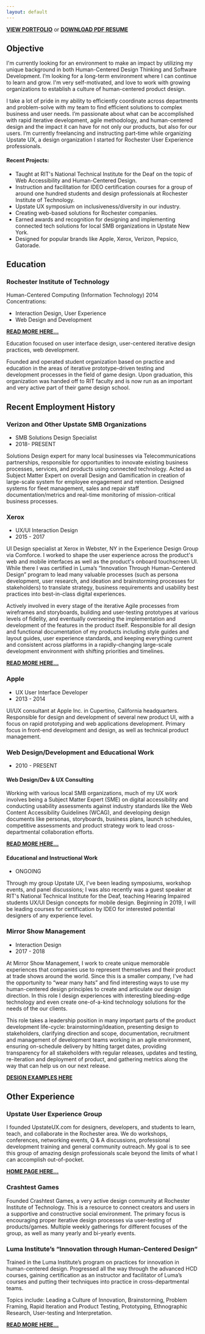 ```yaml
---
layout: default
---
```

**[VIEW PORTFOLIO](portfolio)**     or     **[DOWNLOAD PDF RESUME](DavidSuttonResume.pdf)**

## Objective
I'm currently looking for an environment to make an impact by utilizing my unique background in both Human-Centered Design Thinking and Software Development. I’m looking for a long-term environment where I can continue to learn and grow. I'm very self-motivated, and love to work with growing organizations to establish a culture of human-centered product design.

I take a lot of pride in my ability to efficiently coordinate across departments and problem-solve with my team to find efficient solutions to complex business and user needs. I’m passionate about what can be accomplished with rapid iterative development, agile methodology, and human-centered design and the impact it can have for not only our products, but also for our users.
I’m currently freelancing and instructing part-time while organizing Upstate UX, a design organization I started for Rochester User Experience professionals. 

#### Recent Projects:
- Taught at RIT's National Technical Institute for the Deaf on the topic of Web Accessibility and Human-Centered Design.
- Instruction and facilitation for IDEO certification courses for a group of around one hundred students and design professionals at Rochester Institute of Technology.
- Upstate UX symposium on inclusiveness/diversity in our industry.
- Creating web-based solutions for Rochester companies.
- Earned awards and recognition for designing and implementing connected tech solutions for local SMB organizations in Upstate New York.
- Designed for popular brands like Apple, Xerox, Verizon, Pepsico, Gatorade.

## Education

### Rochester Institute of Technology 
Human-Centered Computing (Information Technology) 2014
Concentrations:
- Interaction Design, User Experience
- Web Design and Development

**[READ MORE HERE...](IxD)**

Education focused on user interface design, user-centered iterative design practices, web development.

Founded and operated student organization based on practice and education in the areas of iterative prototype-driven testing and development processes in the field of game design. Upon graduation, this organization was handed off to RIT faculty and is now run as an important and very active part of their game design school.

## Recent Employment History

### Verizon and Other Upstate SMB Organizations
- SMB Solutions Design Specialist
- 2018- PRESENT

Solutions Design expert for many local businesses via Telecommunications partnerships, responsible for opportunities to innovate existing business processes, services, and products using connected technology. Acted as Subject Matter Expert on overall Design and Gamification in creation of large-scale system for employee engagement and retention. Designed systems for fleet management, sales and repair staff documentation/metrics and real-time monitoring of mission-critical business processes.

### Xerox
- UX/UI Interaction Design
- 2015 - 2017

UI Design specialist at Xerox in Webster, NY in the Experience Design Group via Comforce. I worked to shape the user experience across the product's web and mobile interfaces as well as the product's onboard touchscreen UI. While there I was certified in Luma’s “Innovation Through Human-Centered Design” program to lead many valuable processes (such as persona development, user research, and ideation and brainstorming processes for stakeholders) to translate strategy, business requirements and usability best practices into best-in-class digital experiences.

Actively involved in every stage of the iterative Agile processes from wireframes and storyboards, building and user-testing prototypes at various levels of fidelity, and eventually overseeing the implementation and development of the features in the product itself. Responsible for all design and functional documentation of my products including style guides and layout guides, user experience standards, and keeping everything current and consistent across platforms in a rapidly-changing large-scale development environment with shifting priorities and timelines.

**[READ MORE HERE...](xerox)**

### Apple
- UX User Interface Developer
- 2013 - 2014

UI/UX consultant at Apple Inc. in Cupertino, California headquarters. Responsible for design and development of several new product UI, with a focus on rapid prototyping and web applications development. Primary focus in front-end development and design, as well as technical product management.

### Web Design/Development and Educational Work
- 2010 - PRESENT

#### Web Design/Dev & UX Consulting
Working with various local SMB organizations, much of my UX work involves being a Subject Matter Expert (SME) on digital accessibility and conducting usability assessments against industry standards like the Web Content Accessibility Guidelines (WCAG), and developing design documents like personas, storyboards, business plans, launch schedules, competitive assessments and product strategy work to lead cross-departmental collaboration efforts.

**[READ MORE HERE...](webDevelopment)** 

#### Educational and Instructional Work
- ONGOING

Through my group Upstate UX, I've been leading symposiums, workshop events, and panel discussions; I was also recently was a guest speaker at RIT's National Technical Institute for the Deaf, teaching Hearing Impaired students UX/UI Design concepts for mobile design. Beginning in 2019, I will be leading courses for certification by IDEO for interested potential designers of any experience level.

### Mirror Show Management
- Interaction Design
- 2017 - 2018

At Mirror Show Management, I work to create unique memorable experiences that companies use to represent themselves and their product at trade shows around the world. Since this is a smaller company, I've had the opportunity to “wear many hats” and find interesting ways to use my human-centered design principles to create and articulate our design direction. In this role I design experiences with interesting bleeding-edge technology and even create one-of-a-kind technology solutions for the needs of the our clients.

This role takes a leadership position in many important parts of the product development life-cycle: brainstorming/ideation, presenting design to stakeholders, clarifying direction and scope, documentation, recruitment and management of development teams working in an agile environment, ensuring on-schedule delivery by hitting target dates, providing transparency for all stakeholders with regular releases, updates and testing, re-iteration and deployment of product, and gathering metrics along the way that can help us on our next release.

**[DESIGN EXAMPLES HERE](MaxImpact)**

## Other Experience

### Upstate User Experience Group
I founded UpstateUX.com for designers, developers, and students to learn, teach, and collaborate in the Rochester area. We do workshops, conferences, networking events, Q & A discussions, professional development training and general community outreach. My goal is to see this group of amazing design professionals scale beyond the limits of what I can accomplish out-of-pocket.

**[HOME PAGE HERE...](https://upstateux.com)**

### Crashtest Games
Founded Crashtest Games, a very active design community at Rochester Institute of Technology. This is a resource to connect creators and users in a supportive and constructive social environment. The primary focus is encouraging proper iterative design processes via user-testing of products/games. Multiple weekly gatherings for different focuses of the group, as well as many yearly and bi-yearly events.

### Luma Institute’s “Innovation through Human-Centered Design“
Trained in the Luma Institute’s program on practices for innovation in human-centered design. Progressed all the way through the advanced HCD courses, gaining certification as an instructor and facilitator of Luma’s courses and putting their techniques into practice in cross-departmental teams. 

Topics include: Leading a Culture of Innovation, Brainstorming, Problem Framing, Rapid Iteration and Product Testing, Prototyping, Ethnographic Research, User-testing and Interpretation.

**[READ MORE HERE...](xerox)**

<!-- 

## Technical Proficiencies

- General Design:
	- PhotoShop
	- Illustrator
	- Sketch App
- UX and Interface Design:
	- inVision
	- Axure
	- Balsamiq
- Web Design:
	- HTML5
	- CSS
	- SASS
	- LESS
	- Bootstrap
	- Jekyll 
- Programming and Scripting:
	- Javascript
	- JQuery
	- Git
	- LaTeX
	- Python 

### Rochester Institude of Technology
- Interaction Design Assistant Teacher
- 2012 - 2014

Assisted in instruction, evaluation, and tutoring of students in the Human-centered computing program at Rochester Institute of Technology.

In this role I got my first taste of helping others learn how to get the most out of their work using human-centered design processes. Around the time this ended, I started building up Upstate UX, where I would be able to do the same, but on a larger scale.




OLD:




As a proud product of the technical design ecosystems at Rochester Institute of Technology, Apple, and Xerox, I’ve always worked to build great collaborative design communities and produce great products. Through [Upstate UX,](http://upstateUX.com) we are creating a space for designers to learn from each other and collaborate in the Rochester area.

## Technical Proficiencies

**General Design:** [PhotoShop](http://www.adobe.com/products/photoshop.html), [Illustrator](http://www.adobe.com/products/illustrator.html), [Sketch App](https://www.sketchapp.com/)

**UX and Interface Design:** [inVision](https://www.invisionapp.com/), [Framer.js](https://github.com/koenbok/Framer), [Axure](https://www.axure.com/), [Framer Studio](https://www.framer.com), [Balsamiq](https://balsamiq.com/)

**Web Design:** HTML5, CSS, [SASS](http://sass-lang.com/), [LESS](http://lesscss.org/), [Bootstrap](http://getbootstrap.com/), [Jekyll](https://jekyllrb.com) 

**Programming and Scripting:** [Javascript](https://www.javascript.com/), [JQuery](https://jquery.com/), [Git](https://git-scm.com/), [LaTeX](https://www.latex-project.org/), [Python](https://www.python.org/)

## Current Employment
### Mirrorshow Management
- Interactive Design
- 2017 - *PRESENT*

I work to create unique memorable experiences that companies use to represent themselves and their product at large trade-shows around the world. Since this is a smaller company, this has given me the opportunity to "wear many hats" and find interesting ways to use human-centered design principles to create and articulate our design decisions and direction. In this role I get to design experiences with interesting bleeding-edge technology and even create one-of-a-kind technology solutions for the needs of the particular client.

## Recent Employment

### Xerox
- UX/UI Interaction Design
- 2015 - 2017

Hired via Comforce as UI Design specialist at Xerox in Webster, NY in the Experience Design Group. As a major part of our multidisciplinary UX team, I work in the design and development of user interfaces for touchscreen devices. Integrating iterative user-centered design principles into product design and information architecture design.

Most of my early work in this role was focused on similar products within the Multifunction Printing Device umbrella. More recently my role has expanded beyond my original group of products and into new features and products across the corporation. This heavily involves interdepartmental coordination, user experience research, high-fidelity prototyping and iterative design through rapid prototype-driven user-testing.

### Apple
- UX User Interface Developer
- 2013 - 2014

Hired via Infosys Ltd. to be a UI/UX consultant at Apple Inc. in Cupertino, California. At Apple I designed and developed new UI, with a focus on rapid prototyping and testing. Primary focus in front-end development and technical product management.

### Rochester Institude of Technology
- Interaction Design Assistant Teacher
- 2012 - 2014

Assisted in instruction, evaluation, and tutoring of students in the Human-centered computing program at Rochester Institute of Technology.

### Freelance/Independent Web Design and Development
- 2010 - 2014

Designed and deployed custom websites on a freelance basis for companies and individuals around the Rochester NY area. Social media and blog management, content aggregation and publishing.

## Miscellaneous Experience

### Upstate User Experience Group
Created [UpstateUX.com](http://UpstateUX.com) for user experience professionals in Upstate New York to meet up for events, conferences, social gatherings, networking and general professional development. Ever expanding, with multiple events planned and partners and sponsors.

### Luma Institute’s “Innovation through Human-Centered Design“
Trained in the Luma Institute’s program on practices for innovation in human-centered design. Progressed all the way through the advanced HCD courses, qualifying as an instructor and facilitator of the Luma’s courses and putting their techniques into practice in cross-departmental teams. 

Topics include: Leading a Culture of Innovation, Brainstorming, Problem Framing, Rapid Iteration and Product Testing, Prototyping, Ethnographic Research, User-testing and Interpretation.

## Education

### Rochester Institute of Technology 
Human-Centered Computing (Information Technology) 2014

Education focused on user interface design, user-centered iterative design practices, web development.

#### Concentrations:

- Interaction Design, User Experience
- Web Design and Development

### Crashtest Games
Founded Crashtest Games, a very active design community at Rochester Institute of Technology. This is a resource to connect creators and users in a supportive and constructive social environment. The primary focus is encouraging proper iterative design processes via user-testing of games. Multiple weekly gatherings for different focuses of the group, as well as many yearly and bi-yearly events.

-->
